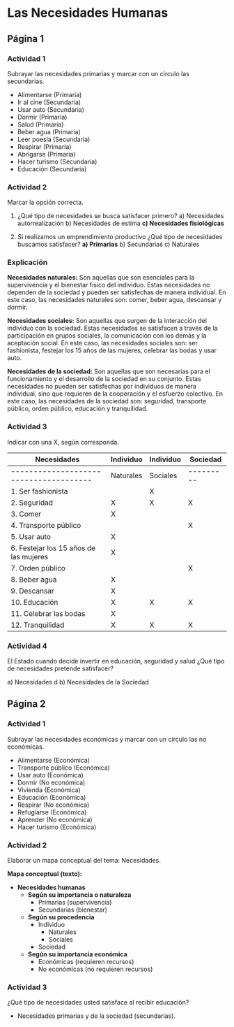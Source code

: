 # Las Necesidades Humanas
## Página 1
### Actividad 1
Subrayar las necesidades primarias y marcar con un círculo las secundarias.

- Alimentarse (Primaria)
- Ir al cine (Secundaria)
- Usar auto (Secundaria)
- Dormir (Primaria)
- Salud (Primaria)
- Beber agua (Primaria)
- Leer poesía (Secundaria)
- Respirar (Primaria)
- Abrigarse (Primaria)
- Hacer turismo (Secundaria)
- Educación (Secundaria)
### Actividad 2
Marcar la opción correcta.

1. ¿Qué tipo de necesidades se busca satisfacer primero?
a) Necesidades autorrealización
b) Necesidades de estima
**c) Necesidades fisiológicas**

2. Si realizamos un emprendimiento productivo ¿Qué tipo de necesidades buscamos satisfacer?
**a) Primarias**
b) Secundarias
c) Naturales
### Explicación
**Necesidades naturales:** Son aquellas que son esenciales para la supervivencia y el bienestar físico del individuo. Estas necesidades no dependen de la sociedad y pueden ser satisfechas de manera individual. En este caso, las necesidades naturales son: comer, beber agua, descansar y dormir.

**Necesidades sociales:** Son aquellas que surgen de la interacción del individuo con la sociedad. Estas necesidades se satisfacen a través de la participación en grupos sociales, la comunicación con los demás y la aceptación social. En este caso, las necesidades sociales son: ser fashionista, festejar los 15 años de las mujeres, celebrar las bodas y usar auto.

**Necesidades de la sociedad:** Son aquellas que son necesarias para el funcionamiento y el desarrollo de la sociedad en su conjunto. Estas necesidades no pueden ser satisfechas por individuos de manera individual, sino que requieren de la cooperación y el esfuerzo colectivo. En este caso, las necesidades de la sociedad son: seguridad, transporte público, orden público, educación y tranquilidad.
### Actividad 3
Indicar con una X, según corresponda.

| Necesidades                            | Individuo | Individuo | Sociedad  |
| -------------------------------------- | --------- | --------- | --------- |
| -------------------------------------- | Naturales | Sociales  | --------- |
| 1. Ser fashionista                     |           | X         |           |
| 2. Seguridad                           | X         | X         | X         |
| 3. Comer                               | X         |           |           |
| 4. Transporte público                  |           |           | X         |
| 5. Usar auto                           | X         |           |           |
| 6. Festejar los 15 años de las mujeres | X         |           |           |
| 7. Orden público                       |           |           | X         |
| 8. Beber agua                          | X         |           |           |
| 9. Descansar                           | X         |           |           |
| 10. Educación                          | X         | X         | X         |
| 11. Celebrar las bodas                 | X         |           |           |
| 12. Tranquilidad                       | X         | X         | X         |

### Actividad 4
El Estado cuando decide invertir en educación, seguridad y salud ¿Qué tipo de necesidades pretende satisfacer?

a) Necesidades d
b) Necesidades de la Sociedad

## Página 2

### Actividad 1
Subrayar las necesidades económicas y marcar con un círculo las no económicas.

- Alimentarse (Económica)
- Transporte público (Económica)
- Usar auto (Económica)
- Dormir (No económica)
- Vivienda (Económica)
- Educación (Económica)
- Respirar (No económica)
- Refugiarse (Económica)
- Aprender (No económica)
- Hacer turismo (Económica)
### Actividad 2
Elaborar un mapa conceptual del tema: Necesidades.

**Mapa conceptual (texto):**
- **Necesidades humanas**
  - **Según su importancia o naturaleza**
    - Primarias (supervivencia)
    - Secundarias (bienestar)
  - **Según su procedencia**
    - Individuo
      - Naturales
      - Sociales
    - Sociedad
  - **Según su importancia económica**
    - Económicas (requieren recursos)
    - No económicas (no requieren recursos)
### Actividad 3
¿Qué tipo de necesidades usted satisface al recibir educación?

- Necesidades primarias y de la sociedad (secundarias).